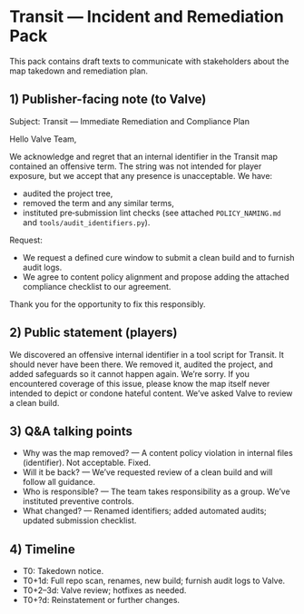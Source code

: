# Transit — Incident and Remediation Pack

This pack contains draft texts to communicate with stakeholders about the map takedown and remediation plan.

## 1) Publisher-facing note (to Valve)

Subject: Transit — Immediate Remediation and Compliance Plan

Hello Valve Team,

We acknowledge and regret that an internal identifier in the Transit map contained an offensive term. The string was not intended for player exposure, but we accept that any presence is unacceptable. We have:
- audited the project tree,
- removed the term and any similar terms,
- instituted pre‑submission lint checks (see attached `POLICY_NAMING.md` and `tools/audit_identifiers.py`).

Request:
- We request a defined cure window to submit a clean build and to furnish audit logs.
- We agree to content policy alignment and propose adding the attached compliance checklist to our agreement.

Thank you for the opportunity to fix this responsibly.

## 2) Public statement (players)

We discovered an offensive internal identifier in a tool script for Transit. It should never have been there. We removed it, audited the project, and added safeguards so it cannot happen again. We’re sorry. If you encountered coverage of this issue, please know the map itself never intended to depict or condone hateful content. We’ve asked Valve to review a clean build.

## 3) Q&A talking points
- Why was the map removed? — A content policy violation in internal files (identifier). Not acceptable. Fixed.
- Will it be back? — We’ve requested review of a clean build and will follow all guidance.
- Who is responsible? — The team takes responsibility as a group. We’ve instituted preventive controls.
- What changed? — Renamed identifiers; added automated audits; updated submission checklist.

## 4) Timeline
- T0: Takedown notice.
- T0+1d: Full repo scan, renames, new build; furnish audit logs to Valve.
- T0+2–3d: Valve review; hotfixes as needed.
- T0+?d: Reinstatement or further changes.

